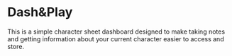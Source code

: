 # Dash&Play

This is a simple character sheet dashboard designed to make taking notes and getting information about your current character easier to access and store.